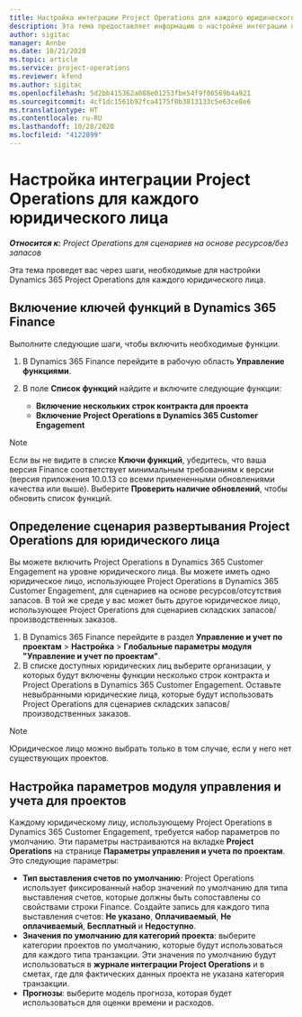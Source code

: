 ```yaml
---
title: Настройка интеграции Project Operations для каждого юридического лица
description: Эта тема предоставляет информацию о настройке интеграции по юридическому лицу в Project Operations.
author: sigitac
manager: Annbe
ms.date: 10/21/2020
ms.topic: article
ms.service: project-operations
ms.reviewer: kfend
ms.author: sigitac
ms.openlocfilehash: 5d2bb415362a088e01253fbe54f9f06569b4a921
ms.sourcegitcommit: 4cf1dc1561b92fca4175f0b3813133c5e63ce8e6
ms.translationtype: HT
ms.contentlocale: ru-RU
ms.lasthandoff: 10/28/2020
ms.locfileid: "4122899"
---
```

# <a name="configure-project-operations-integration-per-legal-entity"></a>Настройка интеграции Project Operations для каждого юридического лица 

_**Относится к:** Project Operations для сценариев на основе ресурсов/без запасов_

Эта тема проведет вас через шаги, необходимые для настройки Dynamics 365 Project Operations для каждого юридического лица.

## <a name="enable-feature-keys-in-dynamics-365-finance"></a>Включение ключей функций в Dynamics 365 Finance

Выполните следующие шаги, чтобы включить необходимые функции.

1. В Dynamics 365 Finance перейдите в рабочую область **Управление функциями**.
2. В поле **Список функций** найдите и включите следующие функции:
  
    - **Включение нескольких строк контракта для проекта**
    - **Включение Project Operations в Dynamics 365 Customer Engagement**

> [!NOTE]
> Если вы не видите в списке **Ключи функций**, убедитесь, что ваша версия Finance соответствует минимальным требованиям к версии (версия приложения 10.0.13 со всеми примененными обновлениями качества или выше). Выберите **Проверить наличие обновлений**, чтобы обновить список функций.

## <a name="define-the-project-operations-deployment-scenario-for-a-legal-entity"></a>Определение сценария развертывания Project Operations для юридического лица

Вы можете включить Project Operations в Dynamics 365 Customer Engagement на уровне юридического лица. Вы можете иметь одно юридическое лицо, использующее Project Operations в Dynamics 365 Customer Engagement, для сценариев на основе ресурсов/отсутствия запасов. В той же среде у вас может быть другое юридическое лицо, использующее Project Operations для сценариев складских запасов/производственных заказов.

1. В Dynamics 365 Finance перейдите в раздел **Управление и учет по проектам** > **Настройка** > **Глобальные параметры модуля "Управление и учет по проектам"**.
2. В списке доступных юридических лиц выберите организации, у которых будут включены функции несколько строк контракта и Project Operations в Dynamics 365 Customer Engagement. Оставьте невыбранными юридические лица, которые будут использовать Project Operations для сценариев складских запасов/производственных заказов.

> [!NOTE]
> Юридическое лицо можно выбрать только в том случае, если у него нет существующих проектов.

## <a name="configure-project-management-and-accounting-parameters"></a>Настройка параметров модуля управления и учета для проектов

Каждому юридическому лицу, использующему Project Operations в Dynamics 365 Customer Engagement, требуется набор параметров по умолчанию. Эти параметры настраиваются на вкладке **Project Operations** на странице **Параметры управления и учета по проектам**. Это следующие параметры:

  - **Тип выставления счетов по умолчанию**: Project Operations использует фиксированный набор значений по умолчанию для типа выставления счетов, которые должны быть сопоставлены со свойствами строки Finance. Создайте запись для каждого типа выставления счетов: **Не указано**, **Оплачиваемый**, **Не оплачиваемый**, **Бесплатный** и **Недоступно**.
  - **Значения по умолчанию для категорий проекта**: выберите категории проектов по умолчанию, которые будут использоваться для каждого типа транзакции. Эти значения по умолчанию будут использоваться в **журнале интеграции Project Operations** и в сметах, где для фактических данных проекта не указана категория транзакции.
  - **Прогнозы**: выберите модель прогноза, которая будет использоваться для оценки времени и расходов.
